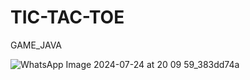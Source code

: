 # TIC-TAC-TOE
GAME_JAVA 


![WhatsApp Image 2024-07-24 at 20 09 59_383dd74a](https://github.com/user-attachments/assets/5ff0d144-ff74-44c7-96fb-c541b6382931)
